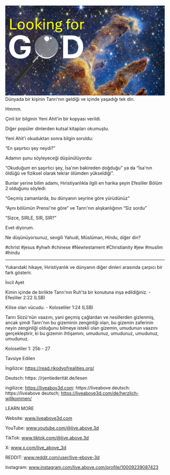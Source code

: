 ![Video cover image](../cover.jpg)
Dünyada bir kişinin Tanrı'nın geldiği ve içinde yaşadığı tek din.

Hmmm.

Çinli bir bilginin Yeni Ahit'in bir kopyası verildi.

Diğer popüler dinlerden kutsal kitapları okumuştu.

Yeni Ahit'i okuduktan sonra bilgin soruldu:

“En şaşırtıcı şey neydi?”

Adamın şunu söyleyeceği düşünülüyordu:

“Okuduğum en şaşırtıcı şey, İsa'nın bakireden doğduğu” ya da “İsa'nın öldüğü ve fiziksel olarak tekrar ölümden yükseldiği”.

Bunlar yerine bilim adamı, Hıristiyanlıkla ilgili en harika şeyin Efesliler Bölüm 2 olduğunu söyledi:

“Geçmiş zamanlarda, bu dünyanın seyrine göre yürüdünüz”

“Aynı bölümün Prensi'ne göre” ve Tanrı'nın alışkanlığının “Siz sordu”

“Sizce, SIRLE, SIR, SIR?”

Evet diyorum.

Ne düşünüyorsunuz, sevgili Yahudi, Müslüman, Hindu, diğer din?

#christ #jesus #yhwh #chinese #Newtestament #Christianity #jew #muslim #hindu

---

Yukarıdaki hikaye, Hıristiyanlık ve dünyanın diğer dinleri arasında çarpıcı bir fark gösterir.

İncil Ayet

Kimin içinde de birlikte Tanrı'nın Ruh'ta bir konutuna inşa edildiğiniz. - Efesliler 2:22 (LSB)

Kilise olan vücudu. - Koloseliler 1:24 (LSB)


Tanrı Sözü'nün vaazını, yani geçmiş çağlardan ve nesillerden gizlenmiş, ancak şimdi Tanrı'nın bu gizeminin zenginliği olan, bu gizemin zaferinin neyin zenginliği olduğunu bilmeye istekli olan gizemin, umudunun vaazını gerçekleştirir, ki bu gizemin ihtişamını, umudunuz, umudunuz, umudunuz, umudunuz.

Koloseliler 1: 25b - 27


Tavsiye Edilen

İngilizce: https://read.rikodyofrealities.org/

Deutsch: https: //rjentiederität.de/lesen


ingilizce: https://liveabov3d.com: https://liveabove deutsch: https://liveabove deutsch; https://liveabove3d.com/de/herzlich-willkommen/

LEARN MORE

Website: www.liveabove3d.com

YouTube: www.youtube.com/@live.above.3d

TikTok: www.tiktok.com/@live.above.3d


X: www.x.com/live_above_3d

REDDIT: www.reddit.com/user/live-ebove-3d

Instagram: www.instagram.com/live.above.com/profile/10009239087423








